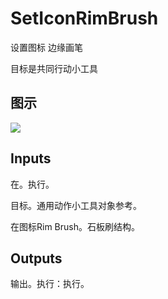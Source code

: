 # SetIconRimBrush

设置图标 边缘画笔

目标是共同行动小工具

## 图示

![]($-20221218-18201792.png)

## Inputs

在。执行。

目标。通用动作小工具对象参考。

在图标Rim Brush。石板刷结构。 

## Outputs

输出。执行：执行。
